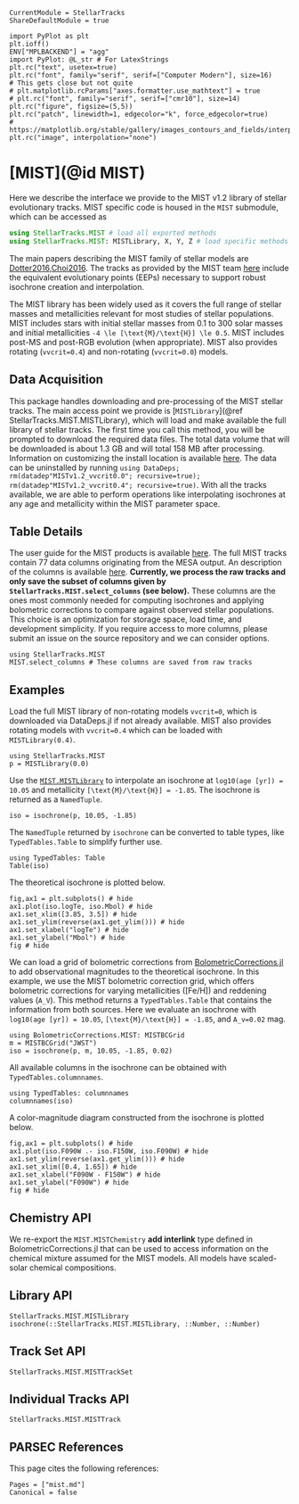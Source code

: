 ```@meta
CurrentModule = StellarTracks
ShareDefaultModule = true
```

```@setup
import PyPlot as plt
plt.ioff()
ENV["MPLBACKEND"] = "agg"
import PyPlot: @L_str # For LatexStrings
plt.rc("text", usetex=true)
plt.rc("font", family="serif", serif=["Computer Modern"], size=16)
# This gets close but not quite
# plt.matplotlib.rcParams["axes.formatter.use_mathtext"] = true
# plt.rc("font", family="serif", serif=["cmr10"], size=14)
plt.rc("figure", figsize=(5,5))
plt.rc("patch", linewidth=1, edgecolor="k", force_edgecolor=true)
# https://matplotlib.org/stable/gallery/images_contours_and_fields/interpolation_methods.html
plt.rc("image", interpolation="none")
```

# [MIST](@id MIST)

Here we describe the interface we provide to the MIST v1.2 library of stellar evolutionary tracks. MIST specific code is housed in the `MIST` submodule, which can be accessed as

```julia
using StellarTracks.MIST # load all exported methods
using StellarTracks.MIST: MISTLibrary, X, Y, Z # load specific methods
```

The main papers describing the MIST family of stellar models are [Dotter2016,Choi2016](@citet). The tracks as provided by the MIST team [here](https://waps.cfa.harvard.edu/MIST/model_grids.html) include the equivalent evolutionary points (EEPs) necessary to support robust isochrone creation and interpolation.

The MIST library has been widely used as it covers the full range of stellar masses and metallicities relevant for most studies of stellar populations. MIST includes stars with initial stellar masses from 0.1 to 300 solar masses and initial metallicities ``-4 \le [\text{M}/\text{H}] \le 0.5``. MIST includes post-MS and post-RGB evolution (when appropriate). MIST also provides rotating (`vvcrit=0.4`) and non-rotating (`vvcrit=0.0`) models.

## Data Acquisition

This package handles downloading and pre-processing of the MIST stellar tracks. The main access point we provide is [`MISTLibrary`](@ref StellarTracks.MIST.MISTLibrary), which will load and make available the full library of stellar tracks. The first time you call this method, you will be prompted to download the required data files. The total data volume that will be downloaded is about 1.3 GB and will total 158 MB after processing. Information on customizing the install location is available [here](https://www.oxinabox.net/DataDeps.jl/stable/z10-for-end-users/). The data can be uninstalled by running `using DataDeps; rm(datadep"MISTv1.2_vvcrit0.0"; recursive=true); rm(datadep"MISTv1.2_vvcrit0.4"; recursive=true)`. With all the tracks available, we are able to perform operations like interpolating isochrones at any age and metallicity within the MIST parameter space.

## Table Details

The user guide for the MIST products is available [here](https://waps.cfa.harvard.edu/MIST/README_overview.pdf). The full MIST tracks contain 77 data columns originating from the MESA output. An description of the columns is available [here](https://waps.cfa.harvard.edu/MIST/README_tables.pdf). **Currently, we process the raw tracks and only save the subset of columns given by `StellarTracks.MIST.select_columns` (see below).** These columns are the ones most commonly needed for computing isochrones and applying bolometric corrections to compare against observed stellar populations. This choice is an optimization for storage space, load time, and development simplicity. If you require access to more columns, please submit an issue on the source repository and we can consider options.
```@example
using StellarTracks.MIST
MIST.select_columns # These columns are saved from raw tracks
```

## Examples
Load the full MIST library of non-rotating models `vvcrit=0`, which is downloaded via DataDeps.jl if not already available. MIST also provides rotating models with `vvcrit=0.4` which can be loaded with `MISTLibrary(0.4)`.
```@example
using StellarTracks.MIST
p = MISTLibrary(0.0)
```

Use the [`MIST.MISTLibrary`](@ref) to interpolate an isochrone at `log10(age [yr]) = 10.05` and metallicity ``[\text{M}/\text{H}] = -1.85``. The isochrone is returned as a `NamedTuple`.
```@example
iso = isochrone(p, 10.05, -1.85)
```

The `NamedTuple` returned by `isochrone` can be converted to table types, like `TypedTables.Table` to simplify further use.
```@example
using TypedTables: Table
Table(iso)
```

The theoretical isochrone is plotted below.

```@example
fig,ax1 = plt.subplots() # hide
ax1.plot(iso.logTe, iso.Mbol) # hide
ax1.set_xlim([3.85, 3.5]) # hide
ax1.set_ylim(reverse(ax1.get_ylim())) # hide
ax1.set_xlabel("logTe") # hide
ax1.set_ylabel("Mbol") # hide
fig # hide
```

We can load a grid of bolometric corrections from [BolometricCorrections.jl](https://github.com/cgarling/BolometricCorrections.jl) to add observational magnitudes to the theoretical isochrone. In this example, we use the MIST bolometric correction grid, which offers bolometric corrections for varying metallicities (\[Fe/H\]) and reddening values (``A_V``). This method returns a `TypedTables.Table` that contains the information from both sources. Here we evaluate an isochrone with `log10(age [yr]) = 10.05`, ``[\text{M}/\text{H}] = -1.85``, and ``A_v=0.02`` mag. 

```@example
using BolometricCorrections.MIST: MISTBCGrid
m = MISTBCGrid("JWST")
iso = isochrone(p, m, 10.05, -1.85, 0.02)
```

All available columns in the isochrone can be obtained with `TypedTables.columnnames`.

```@example
using TypedTables: columnnames
columnnames(iso)
```

A color-magnitude diagram constructed from the isochrone is plotted below.

```@example
fig,ax1 = plt.subplots() # hide
ax1.plot(iso.F090W .- iso.F150W, iso.F090W) # hide
ax1.set_ylim(reverse(ax1.get_ylim())) # hide
ax1.set_xlim([0.4, 1.65]) # hide
ax1.set_xlabel("F090W - F150W") # hide
ax1.set_ylabel("F090W") # hide
fig # hide
```



## Chemistry API
We re-export the `MIST.MISTChemistry` **add interlink** type defined in BolometricCorrections.jl that can be used to access information on the chemical mixture assumed for the MIST models. All models have scaled-solar chemical compositions.

## Library API

```@docs
StellarTracks.MIST.MISTLibrary
isochrone(::StellarTracks.MIST.MISTLibrary, ::Number, ::Number)
```

## Track Set API
```@docs
StellarTracks.MIST.MISTTrackSet
```
 
## Individual Tracks API
```@docs
StellarTracks.MIST.MISTTrack
```

## PARSEC References
This page cites the following references:

```@bibliography
Pages = ["mist.md"]
Canonical = false
```